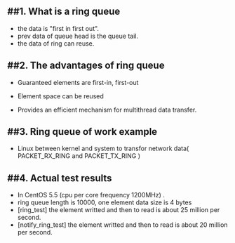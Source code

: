 ##1. What is a ring queue
--------------

* the data is "first in first out".
* prev data of queue head is the queue tail.
* the data of ring can reuse.


##2. The advantages of ring queue
--------------

* Guaranteed elements are first-in, first-out

* Element space can be reused

* Provides an efficient mechanism for multithread data transfer.


##3. Ring queue of work example
--------------

* Linux between kernel and system to transfor network data( PACKET_RX_RING and PACKET_TX_RING )


##4. Actual test results
--------------

* In CentOS 5.5 (cpu per core frequency 1200MHz) . 
* ring queue length is 10000, one element data size is 4 bytes
* [ring_test] the element writted and then to read is about 25 million per second.
* [notify_ring_test] the element writted and then to read is about 20 million per second.

